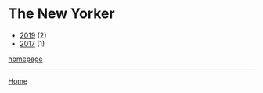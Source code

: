 # The New Yorker

  * [2019](./the-new-yorker-2019.md) (2)
  * [2017](./the-new-yorker-2017.md) (1)

[homepage](https://www.newyorker.com/)

----

[Home](../index.md)
